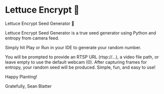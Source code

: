 # Lettuce Encrypt 🥬

Lettuce Encrypt Seed Generator 🌱

Lettuce Encrypt Seed Generator is a true seed generator using Python and entropy from camera feed. 

Simply hit Play or Run in your IDE to generate your random number. 

You will be prompted to provide an RTSP URL (rtsp://...), a video file path, or leave empty to use the default webcam (0).
After capturing frames for entropy, your random seed will be produced. Simple, fun, and easy to use!

Happy Planting!

Gratefully,
Sean Blatter
